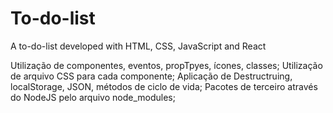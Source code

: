 # To-do-list
 A to-do-list developed with HTML, CSS, JavaScript and React

Utilização de componentes, eventos, propTpyes, ícones, classes;
Utilização de arquivo CSS para cada componente;
Aplicação de Destructruing, localStorage, JSON, métodos de ciclo de vida;
Pacotes de terceiro através do NodeJS pelo arquivo node_modules;
